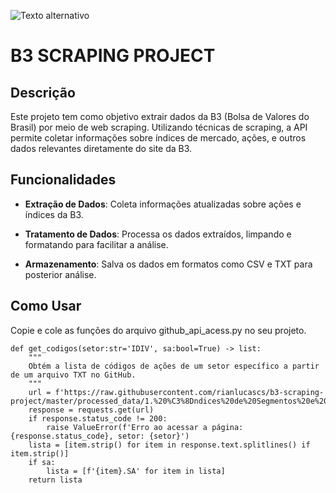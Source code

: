 ![Texto alternativo](https://logodownload.org/wp-content/uploads/2019/08/b3-logo-5.png)

# B3 SCRAPING PROJECT

## Descrição
Este projeto tem como objetivo extrair dados da B3 (Bolsa de Valores do Brasil) por meio de web scraping. Utilizando técnicas de scraping, a API permite coletar informações sobre índices de mercado, ações, e outros dados relevantes diretamente do site da B3.

## Funcionalidades

- **Extração de Dados**: Coleta informações atualizadas sobre ações e índices da B3.

- **Tratamento de Dados**: Processa os dados extraídos, limpando e formatando para facilitar a análise.

- **Armazenamento**: Salva os dados em formatos como CSV e TXT para posterior análise.

## Como Usar

Copie e cole as funções do arquivo github_api_acess.py no seu projeto.

    def get_codigos(setor:str='IDIV', sa:bool=True) -> list:
        """
        Obtém a lista de códigos de ações de um setor específico a partir de um arquivo TXT no GitHub.
        """
        url = f'https://raw.githubusercontent.com/rianlucascs/b3-scraping-project/master/processed_data/1.%20%C3%8Dndices%20de%20Segmentos%20e%20Setoriais/Setores/{setor}/C%C3%B3digos_{setor}.txt'  
        response = requests.get(url)
        if response.status_code != 200:
            raise ValueError(f'Erro ao acessar a página: {response.status_code}, setor: {setor}')
        lista = [item.strip() for item in response.text.splitlines() if item.strip()]
        if sa:
            lista = [f'{item}.SA' for item in lista]
        return lista